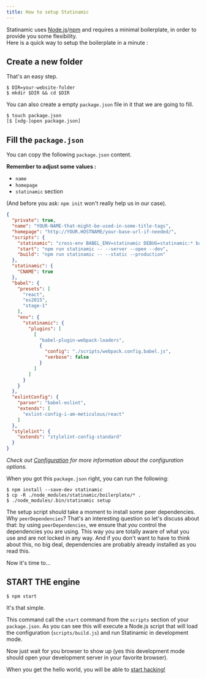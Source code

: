 ```yaml
---
title: How to setup Statinamic
---
```


Statinamic uses
[Node.js](http://nodejs.org/)/[npm](http://npmjs.com/)
and requires a minimal boilerplate, in order to provide you some
flexibility.  
Here is a quick way to setup the boilerplate in a minute :

## Create a new folder

That's an easy step.

```console
$ DIR=your-website-folder
$ mkdir $DIR && cd $DIR
```

You can also create a empty `package.json` file in it that we are going to fill.

```console
$ touch package.json
[$ [xdg-]open package.json]
```

## Fill the `package.json`

You can copy the following `package.json` content.

**Remember to adjust some values :**
- `name`
- `homepage`
- `statinamic` section

(And before you ask: `npm init` won't really help us in our case).

```json
{
  "private": true,
  "name": "YOUR-NAME-that-might-be-used-in-some-title-tags",
  "homepage": "http://YOUR.HOSTNAME/your-base-url-if-needed/",
  "scripts": {
    "statinamic": "cross-env BABEL_ENV=statinamic DEBUG=statinamic:* babel-node scripts/build",
    "start": "npm run statinamic -- --server --open --dev",
    "build": "npm run statinamic -- --static --production"
  },
  "statinamic": {
    "CNAME": true
  },
  "babel": {
    "presets": [
      "react",
      "es2015",
      "stage-1"
    ],
    "env": {
      "statinamic": {
        "plugins": [
          [
            "babel-plugin-webpack-loaders",
            {
              "config": "./scripts/webpack.config.babel.js",
              "verbose": false
            }
          ]
        ]
      }
    }
  },
  "eslintConfig": {
    "parser": "babel-eslint",
    "extends": [
      "eslint-config-i-am-meticulous/react"
    ]
  },
  "stylelint": {
    "extends": "stylelint-config-standard"
  }
}
```

_Check out [Configuration](../usage/configuration/) for more information about
the configuration options._

When you got this `package.json` right, you can run the following:

```console
$ npm install --save-dev statinamic
$ cp -R ./node_modules/statinamic/boilerplate/* .
$ ./node_modules/.bin/statinamic setup
```

The setup script should take a moment to install some peer dependencies.
Why `peerDependencies`? That's an interesting question so let's discuss about
that: by using `peerDependencies`, we ensure that _you_ control the dependencies
you are using. This way you are totally aware of what you use and are not locked
in any way.
And if you don't want to have to think about this, no big deal, dependencies are
probably already installed as you read this.

Now it's time to...

## START THE engine

```console
$ npm start
```

It's that simple.

This command call the `start` command from the `scripts` section of your
`package.json`.
As you can see this will execute a Node.js script that will load the
configuration (`scripts/build.js`) and run Statinamic in development mode.

Now just wait for you browser to show up (yes this development mode should open
your development server in your favorite browser).

When you get the hello world, you will be able to [start hacking!](../usage/)
